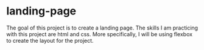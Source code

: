 # landing-page

The goal of this project is to create a landing page. The skills I am practicing with this project are
html and css. More specifically, I will be using flexbox to create the layout for the project.
